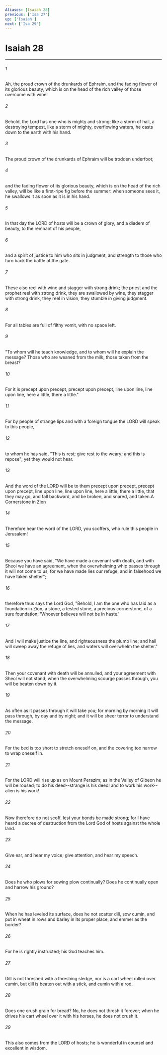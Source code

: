 ```yaml
---
Aliases: [Isaiah 28]
previous: ['Isa 27']
up: ['Isaiah']
next: ['Isa 29']
---
```

# Isaiah 28

***

 

###### 1 
Ah, the proud crown of the drunkards of Ephraim, 
 and the fading flower of its glorious beauty, 
 which is on the head of the rich valley of those overcome with wine! 
 
 

###### 2 
Behold, the Lord has one who is mighty and strong; 
 like a storm of hail, a destroying tempest, 
 like a storm of mighty, overflowing waters, 
 he casts down to the earth with his hand. 
 
 

###### 3 
The proud crown of the drunkards of Ephraim 
 will be trodden underfoot; 
 
 

###### 4 
and the fading flower of its glorious beauty, 
 which is on the head of the rich valley, 
 will be like a first-ripe fig before the summer: 
 when someone sees it, he swallows it 
 as soon as it is in his hand.
 
 

###### 5 
In that day the LORD of hosts will be a crown of glory, 
 and a diadem of beauty, to the remnant of his people, 
 
 

###### 6 
and a spirit of justice to him who sits in judgment, 
 and strength to those who turn back the battle at the gate.
 
 

###### 7 
These also reel with wine 
 and stagger with strong drink; 
 the priest and the prophet reel with strong drink, 
 they are swallowed by wine, 
 they stagger with strong drink, 
 they reel in vision, 
 they stumble in giving judgment. 
 
 

###### 8 
For all tables are full of filthy vomit, 
 with no space left.
 
 

###### 9 
"To whom will he teach knowledge, 
 and to whom will he explain the message? 
 Those who are weaned from the milk, 
 those taken from the breast? 
 
 

###### 10 
For it is precept upon precept, precept upon precept, 
 line upon line, line upon line, 
 here a little, there a little."
 
 

###### 11 
For by people of strange lips 
 and with a foreign tongue 
 the LORD will speak to this people, 
 
 

###### 12 
to whom he has said, 
 "This is rest; 
 give rest to the weary; 
 and this is repose"; 
 yet they would not hear. 
 
 

###### 13 
And the word of the LORD will be to them 
 precept upon precept, precept upon precept, 
 line upon line, line upon line, 
 here a little, there a little, 
 that they may go, and fall backward, 
 and be broken, and snared, and taken.A Cornerstone in Zion
 
 

###### 14 
Therefore hear the word of the LORD, you scoffers, 
 who rule this people in Jerusalem! 
 
 

###### 15 
Because you have said, "We have made a covenant with death, 
 and with Sheol we have an agreement, 
 when the overwhelming whip passes through 
 it will not come to us, 
 for we have made lies our refuge, 
 and in falsehood we have taken shelter"; 
 
 

###### 16 
therefore thus says the Lord God, 
 "Behold, I am the one who has laid as a foundation in Zion, 
 a stone, a tested stone, 
 a precious cornerstone, of a sure foundation: 
 'Whoever believes will not be in haste.' 
 
 

###### 17 
And I will make justice the line, 
 and righteousness the plumb line; 
 and hail will sweep away the refuge of lies, 
 and waters will overwhelm the shelter." 
 
 

###### 18 
Then your covenant with death will be annulled, 
 and your agreement with Sheol will not stand; 
 when the overwhelming scourge passes through, 
 you will be beaten down by it. 
 
 

###### 19 
As often as it passes through it will take you; 
 for morning by morning it will pass through, 
 by day and by night; 
 and it will be sheer terror to understand the message. 
 
 

###### 20 
For the bed is too short to stretch oneself on, 
 and the covering too narrow to wrap oneself in. 
 
 

###### 21 
For the LORD will rise up as on Mount Perazim; 
 as in the Valley of Gibeon he will be roused; 
 to do his deed--strange is his deed! 
 and to work his work--alien is his work! 
 
 

###### 22 
Now therefore do not scoff, 
 lest your bonds be made strong; 
 for I have heard a decree of destruction 
 from the Lord God of hosts against the whole land.
 
 

###### 23 
Give ear, and hear my voice; 
 give attention, and hear my speech. 
 
 

###### 24 
Does he who plows for sowing plow continually? 
 Does he continually open and harrow his ground? 
 
 

###### 25 
When he has leveled its surface, 
 does he not scatter dill, sow cumin, 
 and put in wheat in rows 
 and barley in its proper place, 
 and emmer as the border? 
 
 

###### 26 
For he is rightly instructed; 
 his God teaches him.
 
 

###### 27 
Dill is not threshed with a threshing sledge, 
 nor is a cart wheel rolled over cumin, 
 but dill is beaten out with a stick, 
 and cumin with a rod. 
 
 

###### 28 
Does one crush grain for bread? 
 No, he does not thresh it forever; 
 when he drives his cart wheel over it 
 with his horses, he does not crush it. 
 
 

###### 29 
This also comes from the LORD of hosts; 
 he is wonderful in counsel 
 and excellent in wisdom.
 
